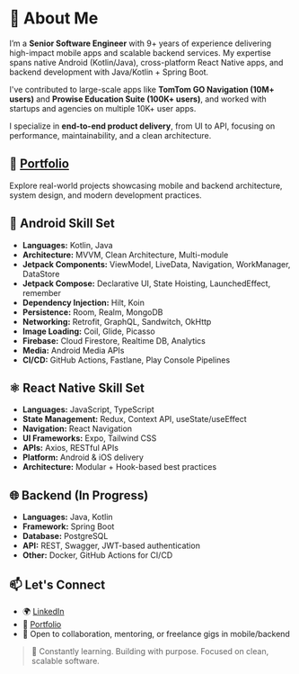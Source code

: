 # 👋 About Me

I’m a **Senior Software Engineer** with 9+ years of experience delivering high-impact mobile apps and scalable backend services. My expertise spans native Android (Kotlin/Java), cross-platform React Native apps, and backend development with Java/Kotlin + Spring Boot.

I've contributed to large-scale apps like **TomTom GO Navigation (10M+ users)** and **Prowise Education Suite (100K+ users)**, and worked with startups and agencies on multiple 10K+ user apps.

I specialize in **end-to-end product delivery**, from UI to API, focusing on performance, maintainability, and a clean architecture.

## 💼 [Portfolio](https://github.com/Asim-7/Portfolio)

Explore real-world projects showcasing mobile and backend architecture, system design, and modern development practices.

## 📱 Android Skill Set

- **Languages:** Kotlin, Java  
- **Architecture:** MVVM, Clean Architecture, Multi-module  
- **Jetpack Components:** ViewModel, LiveData, Navigation, WorkManager, DataStore  
- **Jetpack Compose:** Declarative UI, State Hoisting, LaunchedEffect, remember  
- **Dependency Injection:** Hilt, Koin  
- **Persistence:** Room, Realm, MongoDB  
- **Networking:** Retrofit, GraphQL, Sandwitch, OkHttp  
- **Image Loading:** Coil, Glide, Picasso  
- **Firebase:** Cloud Firestore, Realtime DB, Analytics  
- **Media:** Android Media APIs  
- **CI/CD:** GitHub Actions, Fastlane, Play Console Pipelines

## ⚛️ React Native Skill Set

- **Languages:** JavaScript, TypeScript  
- **State Management:** Redux, Context API, useState/useEffect  
- **Navigation:** React Navigation  
- **UI Frameworks:** Expo, Tailwind CSS  
- **APIs:** Axios, RESTful APIs  
- **Platform:** Android & iOS delivery  
- **Architecture:** Modular + Hook-based best practices

## 🌐 Backend (In Progress)

- **Languages:** Java, Kotlin  
- **Framework:** Spring Boot  
- **Database:** PostgreSQL  
- **API:** REST, Swagger, JWT-based authentication  
- **Other:** Docker, GitHub Actions for CI/CD

## 📫 Let's Connect

- 🌍 [LinkedIn](https://www.linkedin.com/in/asim-7)  
- 💼 [Portfolio](https://github.com/Asim-7/Portfolio)  
- 🧠 Open to collaboration, mentoring, or freelance gigs in mobile/backend

> 🚀 Constantly learning. Building with purpose. Focused on clean, scalable software.
